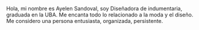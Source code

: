 Hola, mi nombre es Ayelen Sandoval, soy Diseñadora de indumentaria, graduada en la UBA. Me encanta todo lo relacionado a la moda y el diseño. Me considero una persona entusiasta, organizada, persistente.
